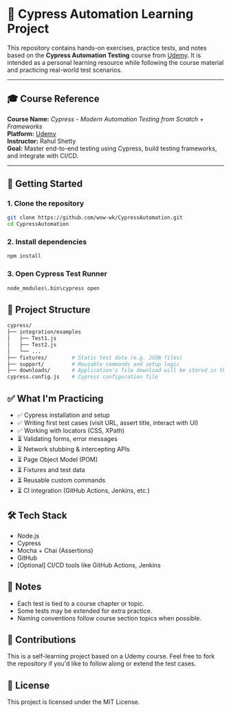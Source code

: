 # 🌿 Cypress Automation Learning Project

This repository contains hands-on exercises, practice tests, and notes based on the **Cypress Automation Testing** course from [Udemy](https://www.udemy.com/). It is intended as a personal learning resource while following the course material and practicing real-world test scenarios.

---

## 🎓 Course Reference

**Course Name:** *Cypress - Modern Automation Testing from Scratch + Frameworks*  
**Platform:** [Udemy](https://www.udemy.com/)  
**Instructor:** Rahul Shetty  
**Goal:** Master end-to-end testing using Cypress, build testing frameworks, and integrate with CI/CD.

---

## 🚀 Getting Started

### 1. Clone the repository
```bash
git clone https://github.com/wow-wk/CypressAutomation.git
cd CypressAutomation
```

### 2. Install dependencies
```bash
npm install
```

### 3. Open Cypress Test Runner
```bash
node_modules\.bin\cypress open
```

## 🧪 Project Structure
```bash
cypress/  
├── integration/examples             
│   ├── Test1.js  
│   ├── Test2.js  
│   └── ...  
├── fixtures/        # Static test data (e.g. JSON files)  
├── support/         # Reusable commands and setup logic  
├── downloads/       # Application's file download will be stored in this  
cypress.config.js    # Cypress configuration file
``` 

## ✅ What I'm Practicing  
- ✅ Cypress installation and setup
- ✅ Writing first test cases (visit URL, assert title, interact with UI)
- ✅ Working with locators (CSS, XPath)
- ⏳ Validating forms, error messages
- ⏳ Network stubbing & intercepting APIs
- ⏳ Page Object Model (POM)
- ⏳ Fixtures and test data
- ⏳ Reusable custom commands
- ⏳ CI integration (GitHub Actions, Jenkins, etc.)

## 🛠️ Tech Stack
- Node.js
- Cypress
- Mocha + Chai (Assertions)
- GitHub
- [Optional] CI/CD tools like GitHub Actions, Jenkins

## 🧠 Notes
- Each test is tied to a course chapter or topic.
- Some tests may be extended for extra practice.
- Naming conventions follow course section topics when possible.

## 🤝 Contributions  
This is a self-learning project based on a Udemy course.
Feel free to fork the repository if you'd like to follow along or extend the test cases.

## 📄 License  
This project is licensed under the MIT License.

